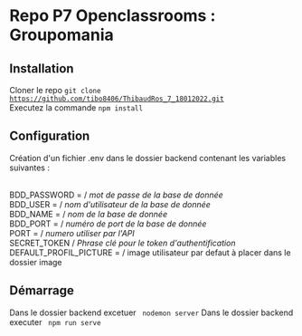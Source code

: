 <h1>Repo P7 Openclassrooms : Groupomania</h1>

<h2>Installation</h2>

Cloner le repo <code>git clone https://github.com/tibo8406/ThibaudRos_7_18012022.git</code><br>
Executez la commande <code>npm install</code><br>

<h2>Configuration</h2>

Création d'un fichier .env dans le dossier backend contenant les variables suivantes : <br><br>



BDD_PASSWORD = / <em>mot de passe de la base de donnée</em><br>
BDD_USER = / <em>nom d'utilisateur de la base de donnée</em><br>
BDD_NAME = / <em>nom de la base de donnée</em><br>
BDD_PORT = / <em>numéro de port de la base de donnée</em><br>
PORT = / <em>numero utiliser par l'API</em><br>
SECRET_TOKEN / <em>Phrase clé pour le token d'authentification</em><br>
DEFAULT_PROFIL_PICTURE =  / image utilisateur par defaut à placer dans le dossier image

<h2>Démarrage</h2>

Dans le dossier backend excetuer <code> nodemon server</code>
Dans le dossier backend executer <code> npm run serve</code>
